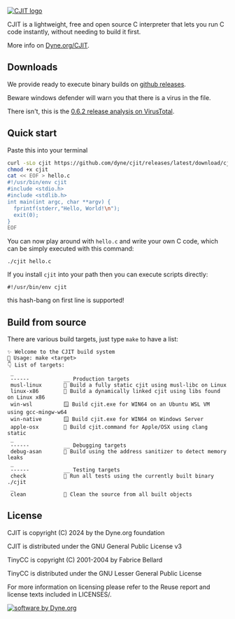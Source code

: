 [![CJIT logo](https://repository-images.githubusercontent.com/864503934/7d36d2ce-bbd6-4adf-863b-3e37b35216e1)](https://dyne.org/cjit)

CJIT is a lightweight, free and open source C interpreter that lets you run C code instantly, without needing to build it first.

More info on [Dyne.org/CJIT](https://dyne.org/cjit).

## Downloads

We provide ready to execute binary builds on [github releases](https://github.com/dyne/cjit/releases).

Beware windows defender will warn you that there is a virus in the file.

There isn't, this is the [0.6.2 release analysis on VirusTotal](https://www.virustotal.com/gui/file/77054b14b5960eaa655bb5c3d5f4f1ddd3ddbd9756136f029074bbef83e168fd/).

## Quick start

Paste this into your terminal
```bash
curl -sLo cjit https://github.com/dyne/cjit/releases/latest/download/cjit-$(uname)-$(uname -m)
chmod +x cjit
cat << EOF > hello.c
#!/usr/bin/env cjit
#include <stdio.h>
#include <stdlib.h>
int main(int argc, char **argv) {
  fprintf(stderr,"Hello, World!\n");
  exit(0);
}
EOF
```
You can now play around with `hello.c` and write your own C code, which can be simply executed with this command:
```
./cjit hello.c
```
If you install `cjit` into your path then you can execute scripts directly:
```
#!/usr/bin/env cjit
```
this hash-bang on first line is supported!

## Build from source

There are various build targets, just type `make` to have a list:
```
✨ Welcome to the CJIT build system
🛟 Usage: make <target>
👇 List of targets:
 _
 ------           __ Production targets
 musl-linux       🗿 Build a fully static cjit using musl-libc on Linux
 linux-x86        🐧 Build a dynamically linked cjit using libs found on Linux x86
 win-wsl          🪟 Build cjit.exe for WIN64 on an Ubuntu WSL VM using gcc-mingw-w64
 win-native       🪟 Build cjit.exe for WIN64 on Windows Server
 apple-osx        🍎 Build cjit.command for Apple/OSX using clang static
 _
 ------           __ Debugging targets
 debug-asan       🔬 Build using the address sanitizer to detect memory leaks
 _
 ------           __ Testing targets
 check            🧪 Run all tests using the currently built binary ./cjit
 _
 clean            🧹 Clean the source from all built objects
```

## License

CJIT is copyright (C) 2024 by the Dyne.org foundation

CJIT is distributed under the GNU General Public License v3

TinyCC is copyright (C) 2001-2004 by Fabrice Bellard

TinyCC is distributed under the GNU Lesser General Public License

For more information on licensing please refer to the Reuse report and
license texts included in LICENSES/.

[![software by Dyne.org](https://files.dyne.org/software_by_dyne.png)](http://www.dyne.org)
